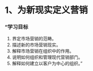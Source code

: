 # 1、为新现实定义营销



### “学习目标

1. 界定市场营销的范畴。
2. 描述新的市场营销现实。
3. 解释市场营销在组织中的作用。
4. 说明如何组织和管理现代营销部门。
5. 解释如何建立以客户为中心的组织。”
